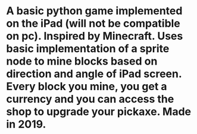 # A basic python game implemented on the iPad (will not be compatible on pc). Inspired by Minecraft. Uses basic implementation of a sprite node to mine blocks based on direction and angle of iPad screen. Every block you mine, you get a currency and you can access the shop to upgrade your pickaxe. Made in 2019.
